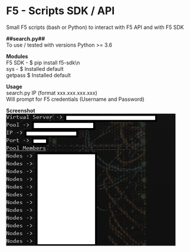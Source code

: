 # F5 - Scripts SDK / API  
Small F5 scripts (bash or Python) to interact with F5 API and with F5 SDK

**##search.py##**  
To use / tested with versions Python >= 3.6

**Modules**  
F5 SDK - $ pip install f5-sdk\n  
sys - $ Installed default  
getpass $ Installed default  

**Usage**  
search.py IP (format xxx.xxx.xxx.xxx)  
Will prompt for F5 credentials (Username and Password)

**Screenshot**  
![alt text](https://github.com/ambmarques/f5scripts/blob/main/search_screenshot.PNG?raw=true)
